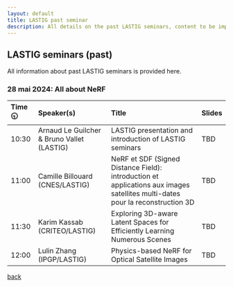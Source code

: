 ```yaml
---
layout: default
title: LASTIG past seminar
description: All details on the past LASTIG seminars, content to be improved !
---
```


## LASTIG seminars (past)

All information about past LASTIG seminars is provided here.

### 28 mai 2024: All about NeRF

| Time  🕤      | Speaker(s)          | Title | Slides |
|:-------------|:------------------|:------|:------|
| 10:30           | Arnaud Le Guilcher & Bruno Vallet (LASTIG) | LASTIG presentation and introduction of LASTIG seminars  | TBD|
| 11:00 | Camille Billouard (CNES/LASTIG)   | NeRF et SDF (Signed Distance Field): introduction et applications aux images satellites multi-dates pour la reconstruction 3D  | TBD |
| 11:30 | Karim Kassab (CRITEO/LASTIG)   | Exploring 3D-aware Latent Spaces for Efficiently Learning Numerous Scenes | TBD  |
| 12:00   | Lulin Zhang (IPGP/LASTIG)      | Physics-based NeRF for Optical Satellite Images | TBD   |

[back](./)
